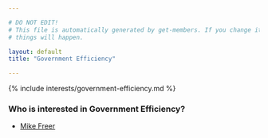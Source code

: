 ```yaml
---

# DO NOT EDIT!
# This file is automatically generated by get-members. If you change it, bad
# things will happen.

layout: default
title: "Government Efficiency"

---
```


{% include interests/government-efficiency.md %}

### Who is interested in Government Efficiency?


* [Mike Freer](members/mike-freer.html)
